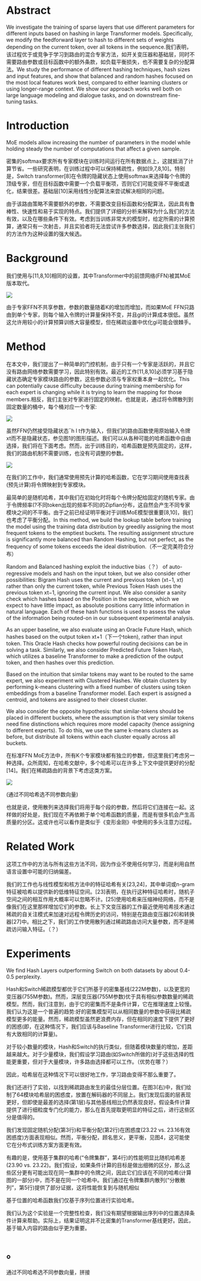# Abstract

We investigate the training of sparse layers that use different parameters for different
inputs based on hashing in large Transformer models. Specifically, we modify the
feedforward layer to hash to different sets of weights depending on the current token,
over all tokens in the sequence.我们表明，该过程优于或竞争于学习到路由的混合专家方法，如开关变压器和基础层，同时不需要路由参数或目标函数中的额外条款，如负载平衡损失，也不需要复杂的分配算法。We study the performance of different hashing techniques,
hash sizes and input features, and show that balanced and random hashes focused
on the most local features work best, compared to either learning clusters or using
longer-range context. We show our approach works well both on large language
modeling and dialogue tasks, and on downstream fine-tuning tasks.

# Introduction

MoE models allow increasing the number of parameters in
the model while holding steady the number of computations that affect a given sample.

密集的softmax要求所有专家模块在训练时间运行在所有数据点上，这就抵消了计算节省。一些研究表明，在训练过程中可以保持稀疏性，例如[9,7,8,10]。特别是，Switch transformer[8]在令牌的隐藏状态上使用softmax来选择每个令牌的顶级专家，但在目标函数中需要一个负载平衡项，否则它们可能变得不平衡或退化，结果很差。基础层[10]采用线性分配算法来尝试解决相同的问题。

由于该路由策略不需要额外的参数，不需要改变目标函数和分配算法，因此具有鲁棒性、快速性和易于实现的特点。我们提供了详细的分析来解释为什么我们的方法有效，以及在哪些条件下有效。考虑到当训练非常大的模型时，给定所需的计算预算，通常只有一次射击，并且实验者将无法尝试许多参数选择，因此我们主张我们的方法作为这种设置的强大候选。

# Background

我们使用与[11,8,10]相同的设置，其中Transformer中的前馈网络(FFN)被其MoE版本取代。

![](eq1.png)

由于专家FFN不共享参数，参数的数量随着K的增加而增加，而如果MoE FFN只路由到单个专家，则每个输入令牌的计算量保持不变，并且gi的计算成本很低。虽然这允许用较小的计算预算训练大容量模型，但在稀疏设置中优化gi可能会很棘手。

# Method

在本文中，我们提出了一种简单的门控机制，由于只有一个专家是活跃的，并且它没有路由网络参数需要学习，因此特别有效。最近的工作[11,8,10]必须学习基于隐藏状态确定专家模块路由的参数，这些参数必须与专家权重本身一起优化。This can potentially cause difficulty
because during training membership for each expert is changing while it is trying to learn the mapping for those members.相反，我们主张对专家进行固定的映射。也就是说，通过将令牌散列到固定数量的桶中，每个桶对应一个专家:

![](eq4.png)

虽然FFN仍然接受隐藏状态¯h l t作为输入，但我们的路由函数使用原始输入令牌xt而不是隐藏状态，参见图1的图形描述。我们可以从各种可能的哈希函数中自由选择，我们将在下面考虑。然而，出于训练目的，哈希函数是预先固定的，这样，我们的路由机制不需要训练，也没有可调整的参数。

![](f1.png)

在我们的工作中，我们通常使用预先计算的哈希函数，它在学习期间使用查找表(预先计算)将令牌映射到专家模块。

最简单的是随机哈希，其中我们在初始化时将每个令牌分配给固定的随机专家。由于令牌频率(?不同token出现的频率不同)的Zipfian分布，这自然会产生不同专家模块之间的不平衡。由于之前已经证明平衡对于训练MoE模型很重要[8,10]，我们也考虑了平衡分配。In this method, we build the lookup table
before training the model using the training data distribution by greedily assigning the most frequent
tokens to the emptiest buckets. The resulting assignment structure is significantly more balanced than
Random Hashing, but not perfect, as the frequency of some tokens exceeds the ideal distribution.（不一定完美符合分布）

Random and Balanced hashing exploit the inductive bias（？） of auto-regressive models and hash on the
input token, but we also consider other possibilities: Bigram Hash uses the current and previous
token (xt−1, xt) rather than only the current token, while Previous Token Hash uses the previous
token xt−1, ignoring the current input. We also consider a sanity check which hashes based on the
Position in the sequence, which we expect to have little impact, as absolute positions carry little
information in natural language. Each of these hash functions is used to assess the value of the
information being routed-on in our subsequent experimental analysis.

As an upper baseline, we also evaluate using an Oracle Future Hash, which hashes based on the
output token xt+1（下一个token), rather than input token. This Oracle Hash checks how powerful routing decisions
can be in solving a task. Similarly, we also consider Predicted Future Token Hash, which utilizes a
baseline Transformer to make a prediction of the output token, and then hashes over this prediction.

Based on the intuition that similar tokens may want to be routed to the same
expert, we also experiment with Clustered Hashes. We obtain clusters by performing k-means
clustering with a fixed number of clusters using token embeddings from a baseline Transformer
model. Each expert is assigned a centroid, and tokens are assigned to their closest cluster.

We also consider the opposite hypothesis: that similar-tokens should be placed
in different buckets, where the assumption is that very similar tokens need fine distinctions which
requires more model capacity (hence assigning to different experts). To do this, we use the same
k-means clusters as before, but distribute all tokens within each cluster equally across all buckets.

在标准FFN MoE方法中，所有K个专家模块都有独立的参数，但这里我们考虑另一种选择。众所周知，在哈希文献中，多个哈希可以在许多上下文中提供更好的分配[14]。我们在稀疏路由的背景下考虑这类方案。

![](v.png)

(通过不同哈希选不同参数向量)

也就是说，使用散列来选择我们将用于每个段的参数，然后将它们连接在一起。这样做的好处是，我们现在不再依赖于单个哈希函数的质量，而是有很多机会产生高质量的分区。这或许也可以看作是类似于《变形金刚》中使用的多头注意力过程。

# Related Work

这项工作中的方法与所有这些方法不同，因为作业不使用任何学习，而是利用自然语言设置中可能的归纳偏差。

我们的工作也与线性模型和核方法中的特征哈希有关[23,24]，其中单词或n-gram特征被哈希以提供新的低维特征空间。[23]表明，在执行这种特征哈希时，随机子空间之间的相互作用大概率可以忽略不计。[25]使用哈希来压缩神经网络，而不是像我们在这里那样增加它们的参数。长上下文变压器的工作最近使用哈希技术通过稀疏的自关注模式来加速对远程令牌历史的访问，特别是在路由变压器[26]和转换器[27]中。相比之下，我们的工作使用散列通过稀疏路由访问大量参数，而不是稀疏访问输入特征。（？）

# Experiments

We find Hash Layers outperforming Switch on both datasets by about 0.4-0.5 perplexity.

Hash和Switch稀疏模型都优于它们所基于的密集基线(222M参数)，以及更宽的变压器(755M参数)。然而，深层变压器(755M参数)优于具有相似参数数量的稀疏模型。然而，我们注意到，由于它的密集而不是条件计算，它在推理速度上较慢。我们认为这是一个普遍的趋势:好的密集模型可以从相同数量的参数中获得比稀疏模型更多的能量。然而，稀疏模型虽然更浪费内存，但在相同的速度下提供了更好的困惑(即，在这种情况下，我们应该与Baseline Transformer进行比较，它们具有大致相同的计算量)。

对于较小数量的模块，Hash和Switch的执行类似，但随着模块数量的增加，差距越来越大。对于少量模块，我们假设学习路由(如Switch所做的)对于这些选择的性能更重要，但对于大量模块，许多路由选择都可以工作。（优势在哪？）

因此，哈希层在这种情况下可以很好地工作，学习路由变得不那么重要了。

我们还进行了实验，以找到稀疏路由发生的最佳分层位置。在图3(右)中，我们绘制了64模块哈希层的困惑度，放置在解码器的不同层上。我们发现后面的层表现更好，但即使是最差的选择(第1层)与其他基线相比仍然表现良好。假设条件计算提供了进行细粒度专门化的能力，那么在首先提取更明显的特征之后，进行这些区分是值得的。

我们发现固定随机分配(第3行)和平衡分配(第2行)在困惑度(23.22 vs. 23.16有效困惑度)方面表现相似。然而，平衡分配，顾名思义，更平衡，见图4，这可能使它在分布式训练方案方面更有效。

有趣的是，使用基于集群的哈希(“令牌集群”，第4行)的性能明显比随机哈希差(23.90 vs. 23.22)。我们假设，如果条件计算的目标是做出细微的区分，那么这些区分更有可能出现在同一集群中的令牌之间，因此它们应该在不同的哈希(计算图的一部分)中，而不是在同一个哈希中。我们通过在令牌集群内散列(“分散散列”，第5行)提供了部分证据，这将性能恢复到与随机相似

基于位置的哈希函数我们仅基于序列位置进行实验哈希。

我们认为这个实验是一个完整性检查，我们没有期望根据输出序列中的位置选择条件计算来帮助。实际上，结果证明这并不比密集的Transformer基线更好。因此，基于输入内容的路由似乎更为重要。

# 。

通过不同哈希选不同参数向量，拼接

